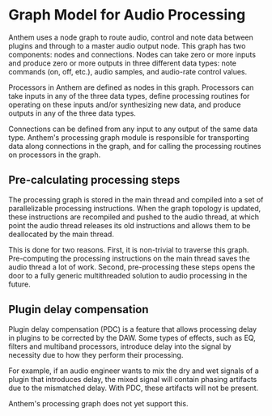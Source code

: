 # Graph Model for Audio Processing

Anthem uses a node graph to route audio, control and note data between plugins and through to a master audio output node. This graph has two components: nodes and connections. Nodes can take zero or more inputs and produce zero or more outputs in three different data types: note commands (on, off, etc.), audio samples, and audio-rate control values.

Processors in Anthem are defined as nodes in this graph. Processors can take inputs in any of the three data types, define processing routines for operating on these inputs and/or synthesizing new data, and produce outputs in any of the three data types.

Connections can be defined from any input to any output of the same data type. Anthem's processing graph module is responsible for transporting data along connections in the graph, and for calling the processing routines on processors in the graph.

## Pre-calculating processing steps

The processing graph is stored in the main thread and compiled into a set of parallelizable processing instructions. When the graph topology is updated, these instructions are recompiled and pushed to the audio thread, at which point the audio thread releases its old instructions and allows them to be deallocated by the main thread.

This is done for two reasons. First, it is non-trivial to traverse this graph. Pre-computing the processing instructions on the main thread saves the audio thread a lot of work. Second, pre-processing these steps opens the door to a fully generic multithreaded solution to audio processing in the future.

## Plugin delay compensation

Plugin delay compensation (PDC) is a feature that allows processing delay in plugins to be corrected by the DAW. Some types of effects, such as EQ, filters and multiband processors, introduce delay into the signal by necessity due to how they perform their processing.

For example, if an audio engineer wants to mix the dry and wet signals of a plugin that introduces delay, the mixed signal will contain phasing artifacts due to the mismatched delay. With PDC, these artifacts will not be present.

Anthem's processing graph does not yet support this.

<!-- ## Unique challenges -->

<!-- Open question: can plugins change their delay during processing? -->

<!-- Must the graph always be acyclic? It seems good to do this for audio, but what about the output of a peak controller? -->
